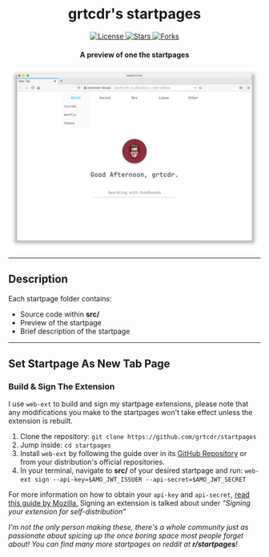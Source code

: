 <div align="center">
<h1>grtcdr's startpages</h1>

<a href="https://github.com/grtcdr/startpages">
    <img src="https://img.shields.io/github/license/grtcdr/startpages.svg" alt="License" />
</a>

<a href="https://github.com/grtcdr/startpages">
    <img src="https://img.shields.io/github/stars/grtcdr/startpages.svg" alt="Stars" />
</a>

<a href="https://github.com/grtcdr/startpages">
    <img src="https://img.shields.io/github/forks/grtcdr/startpages.svg" alt="Forks" />
</a>

<h4>A preview of one the startpages</h4>

<img src="startpage_7/preview.webp" alt="startpage_7 preview" />

</div>

---

## Description <a name="description"></a>

Each startpage folder contains: 
- Source code within __src/__
- Preview of the startpage
- Brief description of the startpage

---

## Set Startpage As New Tab Page <a name="set-startpage"></a>
### Build & Sign The Extension
I use `web-ext` to build and sign my startpage extensions, please note that any modifications you make to the startpages won't take effect unless the extension is rebuilt.

1. Clone the repository: `git clone https://github.com/grtcdr/startpages`
2. Jump inside: `cd startpages`
2. Install `web-ext` by following the guide over in its [GitHub Repository](https://github.com/mozilla/web-ext) or from your distribution's official repositories.
3. In your terminal, navigate to __src/__ of your desired startpage and run: `web-ext sign --api-key=$AMO_JWT_ISSUER --api-secret=$AMO_JWT_SECRET`

For more information on how to obtain your `api-key` and `api-secret`, [read this guide by Mozilla.](https://extensionworkshop.com/documentation/develop/getting-started-with-web-ext/) Signing an extension is talked about under _"Signing your extension for self-distribution"_

_I'm not the only person making these, there's a whole community just as passionate about spicing up the once boring space most people forget about! You can find many more startpages on reddit at **r/startpages**!_
